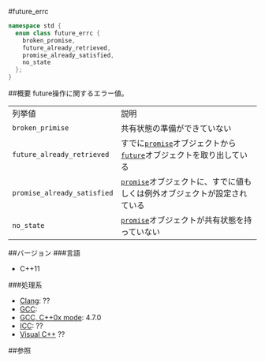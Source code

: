 #future_errc
```cpp
namespace std {
  enum class future_errc {
    broken_promise,
    future_already_retrieved,
    promise_already_satisfied,
    no_state
  };
}
```

##概要
future操作に関するエラー値。

| | |
|----------------------------------------|-------------------------------------------------------------------------------------------------------------------------------------------------------------------------------------------------------------------------------------------------------------------------------|
| 列挙値 | 説明 |
| `broken_primise` | 共有状態の準備ができていない |
| `future_already_retrieved` | すでに[`promise`](./promise.md)オブジェクトから[`future`](./future.md)オブジェクトを取り出している |
| `promise_already_satisfied` | [`promise`](./promise.md)オブジェクトに、すでに値もしくは例外オブジェクトが設定されている |
| `no_state` | [`promise`](./promise.md)オブジェクトが共有状態を持っていない |


##バージョン
###言語
- C++11

###処理系
- [Clang](/implementation#clang.md): ??
- [GCC](/implementation#gcc.md): 
- [GCC, C++0x mode](/implementation#gcc.md): 4.7.0
- [ICC](/implementation#icc.md): ??
- [Visual C++](/implementation#visual_cpp.md) ??


##参照


